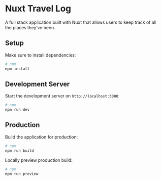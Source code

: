 # Nuxt Travel Log

A full stack application built with Nuxt that allows users to keep track of all the places they've been.

## Setup

Make sure to install dependencies:

```bash
# npm
npm install
```

## Development Server

Start the development server on `http://localhost:3000`:

```bash
# npm
npm run dev
```

## Production

Build the application for production:

```bash
# npm
npm run build
```
Locally preview production build:

```bash
# npm
npm run preview
```
